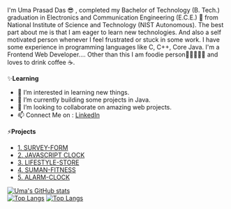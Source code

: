 I'm Uma Prasad Das 😎 , completed my Bachelor of Technology (B. Tech.) graduation in Electronics and Communication Engineering (E.C.E.) 🙂 from National Institute of 
Science and Technology (NIST Autonomous). The best part about me is that I am eager to learn new technologies. And also a self motivated person whenever I feel frustrated 
or stuck in some work. I have some experience in programming languages like C, C++, Core Java. I'm a Frontend Web Developer.... 
            Other than this I am foodie person🍕🍔🍟🥚🍗  and loves to drink coffee ☕.


✨**Learning**
- 👀 I’m interested in learning new things.
- 🌱 I’m currently building some projects in Java.
- 💞️ I’m looking to collaborate on amazing web projects.
- 📫 Connect Me on : [LinkedIn](https://www.linkedin.com/in/uma-prasad-das-79531b192/)

<!---
CodeWithUma/CodeWithUma is a ✨ special  repository because its `README.md` (this file) appears on your GitHub profile.
You can click the Preview link to take a look at your changes.
--->

⚡**Projects**
- [1. SURVEY-FORM](https://codewithuma.github.io/survey-form/)
- [2. JAVASCRIPT CLOCK](https://codewithuma.github.io/javascript-clock/project1.html)
- [3. LIFESTYLE-STORE](https://codewithuma.github.io/lifestyle-store/)
- [4. SUMAN-FITNESS](https://codewithuma.github.io/suman-fitness/)
- [5. ALARM-CLOCK](https://codewithuma.github.io/alarm-clock/)

[![Uma's GitHub stats](https://github-readme-stats.vercel.app/api?username=CodeWithUma)](https://github.com/CodeWithUma/CodeWithUma)
<br>
[![Top Langs](https://github-readme-stats.vercel.app/api/top-langs/?username=CodeWithUma)](https://github.com/CodeWithUma/CodeWithUma)
[![Top Langs](https://github-readme-stats.vercel.app/api/top-langs/?username=anuraghazra&layout=compact)](https://github.com/anuraghazra/github-readme-stats)
